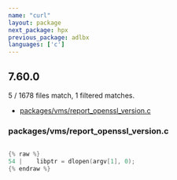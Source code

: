 ```yaml
---
name: "curl"
layout: package
next_package: hpx
previous_package: adlbx
languages: ['c']
---
```

## 7.60.0
5 / 1678 files match, 1 filtered matches.

 - [packages/vms/report_openssl_version.c](#packagesvmsreport_openssl_versionc)

### packages/vms/report_openssl_version.c

```c

{% raw %}
54 |    libptr = dlopen(argv[1], 0);
{% endraw %}

```